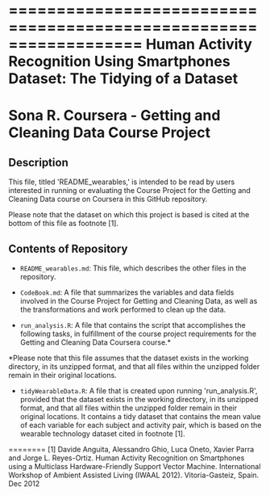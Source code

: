 ==================================================================
Human Activity Recognition Using Smartphones Dataset: 
The Tidying of a Dataset
==================================================================
Sona R.
Coursera - Getting and Cleaning Data
Course Project 
==================================================================
## Description

This file, titled 'README_wearables,' is intended to be read by users interested in running or evaluating the Course Project for the Getting and Cleaning Data course on Coursera in this GitHub repository.

Please note that the dataset on which this project is based is cited at the bottom of this file as footnote [1].

## Contents of Repository

- `README_wearables.md`: This file, which describes the other files in the repository.

- `CodeBook.md`: A file that summarizes the variables and data fields involved in the Course Project for Getting and Cleaning Data, as well as the transformations and work performed to clean up the data.

- `run_analysis.R`: A file that contains the script that accomplishes the following tasks, in fulfillment of the course project requirements for the Getting and Cleaning Data Coursera course.*

*Please note that this file assumes that the dataset exists in the working directory, in its unzipped format, and that all files within the unzipped folder remain in their original locations.  

- `tidyWearableData.R`: A file that is created upon running 'run_analysis.R', provided that the dataset exists in the working directory, in its unzipped format, and that all files within the unzipped folder remain in their original locations. It contains a tidy dataset that contains the mean value of each variable for each subject and activity pair, which is based on the wearable technology dataset cited in footnote [1]. 

========
[1] Davide Anguita, Alessandro Ghio, Luca Oneto, Xavier Parra and Jorge L. Reyes-Ortiz. Human Activity Recognition on Smartphones using a Multiclass Hardware-Friendly Support Vector Machine. International Workshop of Ambient Assisted Living (IWAAL 2012). Vitoria-Gasteiz, Spain. Dec 2012
 
